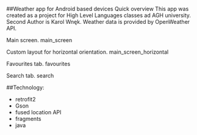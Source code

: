 
##Weather app for Android based devices
Quick overview
This app was created as a project for High Level Languages classes ad AGH university. Second Author is Karol Wnęk. Weather data is provided by OpenWeather API.

Main screen.
main_screen

Custom layout for horizontal orientation.
main_screen_horizontal

Favourites tab.
favourites

Search tab.
search



##Technology:
* retrofit2
* Gson
* fused location API
* fragments
* java
